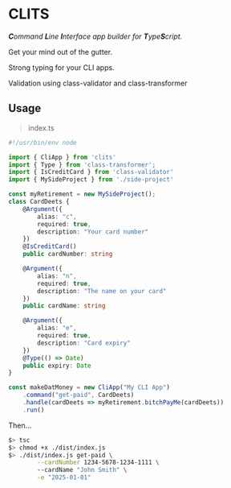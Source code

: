 # CLITS

_**C**ommand **L**ine **I**nterface app builder for **T**ype**S**cript._

Get your mind out of the gutter.

Strong typing for your CLI apps.

Validation using class-validator and class-transformer

## Usage

> index.ts
```typescript
#!/usr/bin/env node

import { CliApp } from 'clits'
import { Type } from 'class-transformer';
import { IsCreditCard } from 'class-validator'
import { MySideProject } from './side-project'

const myRetirement = new MySideProject();
class CardDeets {
    @Argument({
        alias: "c",
        required: true,
        description: "Your card number"
    })
    @IsCreditCard()
    public cardNumber: string

    @Argument({
        alias: "n",
        required: true,
        description: "The name on your card"
    })
    public cardName: string

    @Argument({
        alias: "e",
        required: true,
        description: "Card expiry"
    })
    @Type(() => Date)
    public expiry: Date
}

const makeDatMoney = new CliApp("My CLI App")
    .command("get-paid", CardDeets)
    .handle(cardDeets => myRetirement.bitchPayMe(cardDeets))
    .run()
```

Then...
```bash
$> tsc
$> chmod +x ./dist/index.js
$> ./dist/index.js get-paid \
        --cardNumber 1234-5678-1234-1111 \  
        --cardName "John Smith" \
        -e "2025-01-01"

```

